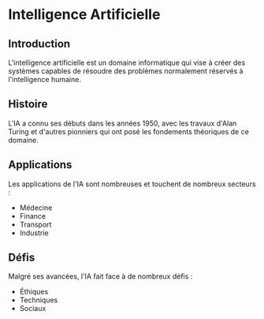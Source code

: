 # Intelligence Artificielle

## Introduction

L'intelligence artificielle est un domaine informatique qui vise à créer des systèmes capables de résoudre des problèmes normalement réservés à l'intelligence humaine.

## Histoire

L'IA a connu ses débuts dans les années 1950, avec les travaux d'Alan Turing et d'autres pionniers qui ont posé les fondements théoriques de ce domaine.

## Applications

Les applications de l'IA sont nombreuses et touchent de nombreux secteurs :
- Médecine
- Finance
- Transport
- Industrie

## Défis

Malgré ses avancées, l'IA fait face à de nombreux défis :
- Éthiques
- Techniques
- Sociaux